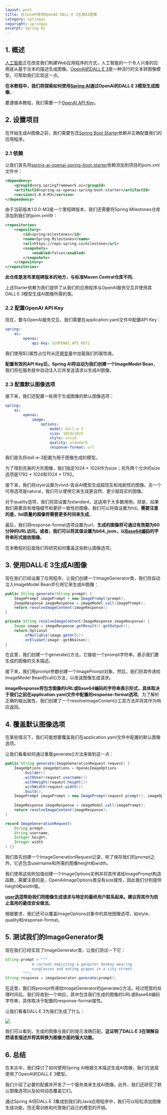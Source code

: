 ```yaml
---
layout: post
title: 在Java中使用OpenAI DALL·E 3生成AI图像
category: springai
copyright: springai
excerpt: Spring AI
---
```


## 1. 概述

[人工智能](https://www.baeldung.com/cs/category/ai)正在改变我们构建Web应用程序的方式，人工智能的一个令人兴奋的应用是从基于文本的描述生成图像。[OpenAI的DALL·E 3](https://openai.com/index/dall-e-3/)是一种流行的文本转图像模型，可帮助我们实现这一点。

**在本教程中，我们将探索如何使用[Spring AI](https://www.baeldung.com/tag/spring-ai)通过OpenAI的DALL·E 3模型生成图像**。

要遵循本教程，我们需要一个[OpenAI API Key](https://platform.openai.com/api-keys)。

## 2. 设置项目

在开始生成AI图像之前，我们需要包含[Spring Boot Starter](https://www.baeldung.com/spring-boot-starters)依赖并正确配置我们的应用程序。

### 2.1 依赖

让我们首先将[spring-ai-openai-spring-boot-starter](https://mvnrepository.com/artifact/org.springframework.ai/spring-ai-openai/latest)依赖添加到项目的pom.xml文件中：

```xml
<dependency>
    <groupId>org.springframework.ai</groupId>
    <artifactId>spring-ai-openai-spring-boot-starter</artifactId>
    <version>1.0.0-M3</version>
</dependency>
```

由于当前版本1.0.0-M3是一个里程碑版本，我们还需要将Spring Milestones仓库添加到我们的pom.xml中：

```xml
<repositories>
    <repository>
        <id>spring-milestones</id>
        <name>Spring Milestones</name>
        <url>https://repo.spring.io/milestone</url>
        <snapshots>
            <enabled>false</enabled>
        </snapshots>
    </repository>
</repositories>
```

**此仓库是发布里程碑版本的地方，与标准Maven Central仓库不同**。

上述Starter依赖为我们提供了从我们的应用程序与OpenAI服务交互并使用其DALL·E 3模型生成AI图像所需的类。

### 2.2 配置OpenAI API Key

现在，要与OpenAI服务交互，我们需要在application.yaml文件中配置API Key：

```yaml
spring:
    ai:
        openai:
            api-key: ${OPENAI_API_KEY}
```

我们使用${}属性占位符从[环境变量](https://www.baeldung.com/spring-boot-properties-env-variables#use-environment-variable-in-applicationyml-file)中加载我们的属性值。

**配置有效的API Key后，Spring AI将自动为我们创建一个ImageModel Bean**，我们将在服务层中自动注入它并发送请求以生成AI图像。

### 2.3 配置默认图像选项

接下来，我们还配置一些用于生成图像的默认图像选项：

```yaml
spring:
    ai:
        openai:
            image:
                options:
                    model: dall-e-3
                    size: 1024x1024
                    style: vivid
                    quality: standard
                    response-format: url
```

我们首先将dall-e-3配置为用于图像生成的模型。

为了得到完美的方形图像，我们指定1024 × 1024作为size；另外两个允许的size选项是1792 × 1024和1024 × 1792。

接下来，我们将style设置为vivid-告诉AI模型生成超现实和戏剧性的图像。另一个可用选项是natural，我们可以使用它来生成更自然、更少超现实的图像。

对于quality选项，我们将其设置为standard，这适用于大多数用例。但是，如果我们需要具有增强细节和更好一致性的图像，我们可以将值设置为hd。**需要注意的是，hd质量的图像将需要更多时间来生成**。

最后，我们将response-format选项设置为url，**生成的图像将可通过有效期为60分钟的URL访问。或者，我们可以将其值设置为b64_json，以[Base64编码](https://www.baeldung.com/java-base64-encode-and-decode)的字符串形式接收图像**。

在本教程的后面我们将研究如何覆盖这些默认图像选项。

## 3. 使用DALL·E 3生成AI图像

现在我们已经设置了应用程序，让我们创建一个ImageGenerator类，我们将自动注入ImageModel Bean并引用它来生成AI图像：

```java
public String generate(String prompt) {
    ImagePrompt imagePrompt = new ImagePrompt(prompt);
    ImageResponse imageResponse = imageModel.call(imagePrompt);
    return resolveImageContent(imageResponse);
}

private String resolveImageContent(ImageResponse imageResponse) {
    Image image = imageResponse.getResult().getOutput();
    return Optional
        .ofNullable(image.getUrl())
        .orElseGet(image::getB64Json);
}
```

在这里，我们创建一个generate()方法，它接收一个prompt字符串，表示我们要生成的图像的文本描述。

接下来，我们用prompt参数创建一个ImagePrompt对象。然后，我们将其传递给ImageModel Bean的call()方法，以发送图像生成请求。

**imageResponse将包含图像的URL或Base64编码的字符串表示形式，具体取决于我们之前在application.yaml文件中配置的response-format选项**。为了解析正确的输出属性，我们创建了一个resolveImageContent()工具方法并将其作为响应返回。

## 4. 覆盖默认图像选项

在某些情况下，我们可能想要覆盖我们在application.yaml文件中配置的默认图像选项。

让我们看看如何通过重载generate()方法来做到这一点：

```java
public String generate(ImageGenerationRequest request) {
    ImageOptions imageOptions = OpenAiImageOptions
        .builder()
        .withUser(request.username())
        .withHeight(request.height())
        .withWidth(request.width())
        .build();
    ImagePrompt imagePrompt = new ImagePrompt(request.prompt(), imageOptions);
    
    ImageResponse imageResponse = imageModel.call(imagePrompt);
    return resolveImageContent(imageResponse);
}

record ImageGenerationRequest(
    String prompt,
    String username,
    Integer height,
    Integer width
) {}
```

我们首先创建一个ImageGenerationRequest记录，除了保存我们的prompt之外，它还包含username和所需的图像height和width。

我们使用这些附加值创建一个ImageOptions实例并将其传递给ImagePrompt构造函数，需要注意的是，OpenAiImageOptions类没有size属性，因此我们分别提供height和width值。

**[user选项](https://platform.openai.com/docs/guides/safety-best-practices/end-user-ids#end-user-ids)帮助我们将图像生成请求与特定的最终用户联系起来。建议将其作为防止滥用的最佳安全做法**。

根据要求，我们还可以覆盖ImageOptions对象中的其他图像选项，如style、quality和response-format。

## 5. 测试我们的ImageGenerator类

现在我们已经实现了ImageGenerator类，让我们测试一下它：

```java
String prompt = """
            A cartoon depicting a gangster donkey wearing 
            sunglasses and eating grapes in a city street.
        """;
String response = imageGenerator.generate(prompt);
```

在这里，我们将prompt传递给ImageGenerator的generate()方法。经过短暂的处理时间后，我们将收到一个响应，其中包含我们生成的图像的URL或Base64编码字符串，具体取决于配置的response-format属性。

让我们看看DALL·E 3为我们生成了什么：

![](/assets/images/2025/springai/springaiopenaidalle301.png)

我们可以看到，生成的图像与我们的提示准确匹配。**这证明了DALL·E 3在理解自然语言描述并将其转换为图像方面的强大功能**。

## 6. 总结

在本文中，我们探讨了如何使用Spring AI根据文本描述生成AI图像，我们在底层使用了OpenAI的DALL·E 3模型。

我们介绍了必要的配置并开发了一个服务类来生成AI图像。此外，我们还研究了默认图像选项以及如何动态覆盖它们。

通过Spring AI将DALL·E 3集成到我们的Java应用程序中，我们可以轻松添加图像生成功能，而无需训练和托管我们自己的模型的开销。